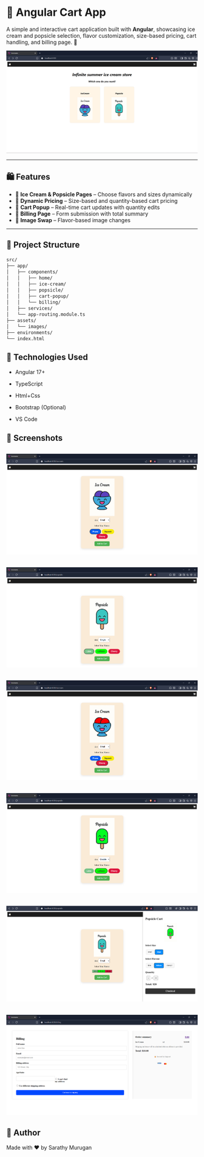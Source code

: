 # 🍦 Angular Cart App

A simple and interactive cart application built with **Angular**, showcasing ice cream and popsicle selection, flavor customization, size-based pricing, cart handling, and billing page. 🎯

![Home](Home.png)

---

## 🛍️ Features

- 🧁 **Ice Cream & Popsicle Pages** – Choose flavors and sizes dynamically
- 💸 **Dynamic Pricing** – Size-based and quantity-based cart pricing
- 🛒 **Cart Popup** – Real-time cart updates with quantity edits
- 🧾 **Billing Page** – Form submission with total summary
- 🎨 **Image Swap** – Flavor-based image changes

---

## 📂 Project Structure

```plaintext
src/
├── app/
│   ├── components/
│   │   ├── home/
│   │   ├── ice-cream/
│   │   ├── popsicle/
│   │   ├── cart-popup/
│   │   └── billing/
│   ├── services/
│   └── app-routing.module.ts
├── assets/
│   └── images/
├── environments/
└── index.html
```

## 🔧 Technologies Used
* Angular 17+

* TypeScript

* Html+Css

* Bootstrap (Optional)

* VS Code

## 📸 Screenshots

![Icecream](Icecream.png)
------------------------------------
![Popsicle](Popsicle.png)
------------------------------------
![CreamSwap](CreamSwap.png)
------------------------------------
![PopSwap](PopSwap.png)
------------------------------------
![Cart](Cart.png)
------------------------------------
![Billing](Billing.png)
------------------------------------

## 🙌 Author
Made with ❤️ by Sarathy Murugan
